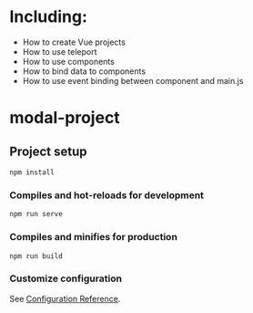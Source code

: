# Including:

- How to create Vue projects
- How to use teleport
- How to use components
- How to bind data to components
- How to use event binding between component and main.js

# modal-project

## Project setup

```
npm install
```

### Compiles and hot-reloads for development

```
npm run serve
```

### Compiles and minifies for production

```
npm run build
```

### Customize configuration

See [Configuration Reference](https://cli.vuejs.org/config/).

